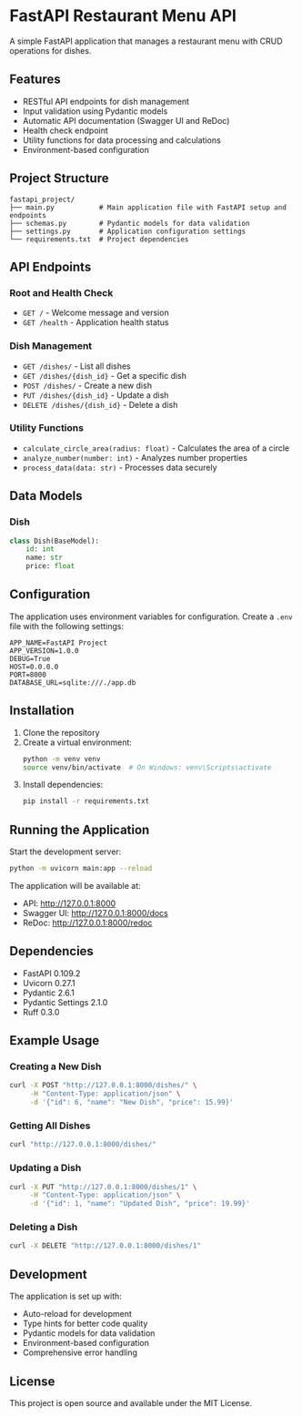# FastAPI Restaurant Menu API

A simple FastAPI application that manages a restaurant menu with CRUD operations for dishes.

## Features

- RESTful API endpoints for dish management
- Input validation using Pydantic models
- Automatic API documentation (Swagger UI and ReDoc)
- Health check endpoint
- Utility functions for data processing and calculations
- Environment-based configuration

## Project Structure

```
fastapi_project/
├── main.py           # Main application file with FastAPI setup and endpoints
├── schemas.py        # Pydantic models for data validation
├── settings.py       # Application configuration settings
└── requirements.txt  # Project dependencies
```

## API Endpoints

### Root and Health Check
- `GET /` - Welcome message and version
- `GET /health` - Application health status

### Dish Management
- `GET /dishes/` - List all dishes
- `GET /dishes/{dish_id}` - Get a specific dish
- `POST /dishes/` - Create a new dish
- `PUT /dishes/{dish_id}` - Update a dish
- `DELETE /dishes/{dish_id}` - Delete a dish

### Utility Functions
- `calculate_circle_area(radius: float)` - Calculates the area of a circle
- `analyze_number(number: int)` - Analyzes number properties
- `process_data(data: str)` - Processes data securely

## Data Models

### Dish
```python
class Dish(BaseModel):
    id: int
    name: str
    price: float
```

## Configuration

The application uses environment variables for configuration. Create a `.env` file with the following settings:

```env
APP_NAME=FastAPI Project
APP_VERSION=1.0.0
DEBUG=True
HOST=0.0.0.0
PORT=8000
DATABASE_URL=sqlite:///./app.db
```

## Installation

1. Clone the repository
2. Create a virtual environment:
   ```bash
   python -m venv venv
   source venv/bin/activate  # On Windows: venv\Scripts\activate
   ```
3. Install dependencies:
   ```bash
   pip install -r requirements.txt
   ```

## Running the Application

Start the development server:
```bash
python -m uvicorn main:app --reload
```

The application will be available at:
- API: http://127.0.0.1:8000
- Swagger UI: http://127.0.0.1:8000/docs
- ReDoc: http://127.0.0.1:8000/redoc

## Dependencies

- FastAPI 0.109.2
- Uvicorn 0.27.1
- Pydantic 2.6.1
- Pydantic Settings 2.1.0
- Ruff 0.3.0

## Example Usage

### Creating a New Dish
```bash
curl -X POST "http://127.0.0.1:8000/dishes/" \
     -H "Content-Type: application/json" \
     -d '{"id": 6, "name": "New Dish", "price": 15.99}'
```

### Getting All Dishes
```bash
curl "http://127.0.0.1:8000/dishes/"
```

### Updating a Dish
```bash
curl -X PUT "http://127.0.0.1:8000/dishes/1" \
     -H "Content-Type: application/json" \
     -d '{"id": 1, "name": "Updated Dish", "price": 19.99}'
```

### Deleting a Dish
```bash
curl -X DELETE "http://127.0.0.1:8000/dishes/1"
```

## Development

The application is set up with:
- Auto-reload for development
- Type hints for better code quality
- Pydantic models for data validation
- Environment-based configuration
- Comprehensive error handling

## License

This project is open source and available under the MIT License. 